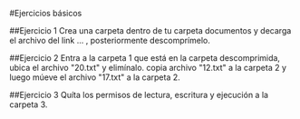 #Ejercicios básicos

##Ejercicio 1
Crea una carpeta dentro de tu carpeta documentos y decarga el archivo del link ...  , posteriormente descomprímelo.

##Ejercicio 2
Entra a la carpeta 1 que está en la carpeta descomprimida, ubica el archivo "20.txt" y elimínalo. copia archivo "12.txt" a la carpeta 2 y luego múeve el archivo "17.txt" a la carpeta 2.

##Ejercicio 3
Quíta los permisos de lectura, escritura y ejecución a la carpeta 3.